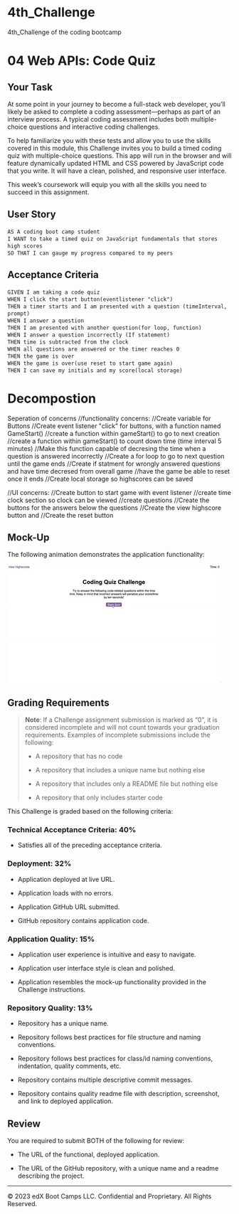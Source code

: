 # 4th_Challenge
4th_Challenge of the coding bootcamp


# 04 Web APIs: Code Quiz

## Your Task

At some point in your journey to become a full-stack web developer, you’ll likely be asked to complete a coding assessment&mdash;perhaps as part of an interview process. A typical coding assessment includes both multiple-choice questions and interactive coding challenges. 

To help familiarize you with these tests and allow you to use the skills covered in this module, this Challenge invites you to build a timed coding quiz with multiple-choice questions. This app will run in the browser and will feature dynamically updated HTML and CSS powered by JavaScript code that you write. It will have a clean, polished, and responsive user interface. 

This week’s coursework will equip you with all the skills you need to succeed in this assignment.

## User Story

```
AS A coding boot camp student
I WANT to take a timed quiz on JavaScript fundamentals that stores high scores
SO THAT I can gauge my progress compared to my peers
```

## Acceptance Criteria

```
GIVEN I am taking a code quiz
WHEN I click the start button(eventlistener "click")
THEN a timer starts and I am presented with a question (timeInterval, prompt)
WHEN I answer a question
THEN I am presented with another question(for loop, function)
WHEN I answer a question incorrectly (If statement)
THEN time is subtracted from the clock
WHEN all questions are answered or the timer reaches 0
THEN the game is over
WHEN the game is over(use reset to start game again)
THEN I can save my initials and my score(local storage)
```
# Decompostion
Seperation of concerns
//functionality concerns:
//Create variable for Buttons 
//Create event listener "click" for buttons, with a function named GameStart()
//create a function within gameStart() to go to next creation
//create a function within gameStart() to count down time (time interval 5 minutes)
//Make this function capable of decresing the time when a question is answered incorrectly
//Create a for loop to go to next question until the game ends
//Create if statment for wrongly answered questions and have time decresed from overall game
//have the game be able to reset once it ends
//Create local storage so highscores can be saved

//UI concerns:
//Create button to start game with event listener
//create time clock section so clock can be viewed
//create questions
//Create the buttons for the answers below the questions
//Create the view highscore button and
//Create the reset button

## Mock-Up

The following animation demonstrates the application functionality:

![A user clicks through an interactive coding quiz, then enters initials to save the high score before resetting and starting over.](assets\css\04-web-apis-homework-demo.gif)

## Grading Requirements

> **Note**: If a Challenge assignment submission is marked as “0”, it is considered incomplete and will not count towards your graduation requirements. Examples of incomplete submissions include the following:
>
> * A repository that has no code
>
> * A repository that includes a unique name but nothing else
>
> * A repository that includes only a README file but nothing else
>
> * A repository that only includes starter code

This Challenge is graded based on the following criteria: 

### Technical Acceptance Criteria: 40%

* Satisfies all of the preceding acceptance criteria.

### Deployment: 32%

* Application deployed at live URL.

* Application loads with no errors.

* Application GitHub URL submitted.

* GitHub repository contains application code.

### Application Quality: 15%

* Application user experience is intuitive and easy to navigate.

* Application user interface style is clean and polished.

* Application resembles the mock-up functionality provided in the Challenge instructions.

### Repository Quality: 13%

* Repository has a unique name.

* Repository follows best practices for file structure and naming conventions.

* Repository follows best practices for class/id naming conventions, indentation, quality comments, etc.

* Repository contains multiple descriptive commit messages.

* Repository contains quality readme file with description, screenshot, and link to deployed application.

## Review

You are required to submit BOTH of the following for review:

* The URL of the functional, deployed application.

* The URL of the GitHub repository, with a unique name and a readme describing the project.

---

© 2023 edX Boot Camps LLC. Confidential and Proprietary. All Rights Reserved.
